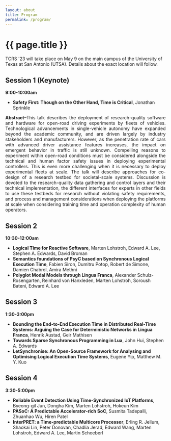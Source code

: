```yaml
---
layout: about
title: Program
permalink: /program/
---
```


# {{ page.title }}

TCRS '23 will take place on May 9 on the main campus of the University of Texas at San Antonio (UTSA).
Details about the exact location will follow.

## Session 1 (Keynote)
**9:00-10:00am**
 - **Safety First: Though on the Other Hand, Time is Critical**, Jonathan Sprinkle
<div style="text-align: justify">
<b>Abstract</b>–This talk describes the deployment of research-quality software and hardware for open-road driving experiments by fleets of vehicles. Technological advancements in single-vehicle autonomy have expanded beyond the academic community, and are driven largely by industry stakeholders and manufacturers. However, as the penetration rate of cars with advanced driver assistance features increases, the impact on emergent behavior in traffic is still unknown. Compelling reasons to experiment within open-road conditions must be considered alongside the technical and human factor safety issues in deploying experimental controllers. This is even more challenging when it is necessary to deploy experimental fleets at scale. The talk will describe approaches for co-design of a research testbed for societal-scale systems. Discussion is devoted to the research-quality data gathering and control layers and their technical implementation, the different interfaces for experts in other fields to use these testbeds for research without violating safety requirements, and process and management considerations when deploying the platforms at scale when considering training time and operation complexity of human operators.
</div>

## Session 2
**10:30-12:00am**
 - **Logical Time for Reactive Software**, Marten Lohstroh, Edward A. Lee, Stephen A. Edwards, David Broman
 - **Semantics foundations of PsyC based on Synchronous Logical Execution Time**, Fabien Siron, Dumitru Potop, Robert de Simone, Damien Chabrol, Amira Methni
 - **Polyglot Modal Models through Lingua Franca**, Alexander Schulz-Rosengarten, Reinhard von Hanxleden, Marten Lohstroh, Soroush Bateni, Edward A. Lee

## Session 3
**1:30-3:00pm**
 - **Bounding the End-to-End Execution Time in Distributed Real-Time Systems: Arguing the Case for Deterministic Networks in Lingua Franca**, Henrik Austad, Geir Mathisen
 - **Towards Sparse Synchronous Programming in Lua**, John Hui, Stephen A. Edwards
- **LetSynchronise: An Open-Source Framework for Analysing and Optimising Logical Execution Time Systems**, Eugene Yip, Matthew M. Y. Kuo

## Session 4
**3:30-5:00pm**
 - **Reliable Event Detection Using Time-Synchronized IoT Platforms**, Byeong-gil Jun, Dongha Kim, Marten Lohstroh, Hokeun Kim
 - **PASoC: A Predictable Accelerator-rich SoC**, Susmita Tadepalli, Zhuanhao Wu, Hiren Patel
 - **InterPRET: a Time-predictable Multicore Processor**, Erling R. Jellum, Shaokai Lin, Peter Donovan, Chadlia Jerad, Edward Wang, Marten Lohstroh, Edward A. Lee, Martin Schoeberl
